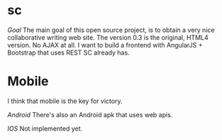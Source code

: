 sc
==

*Goal*
The main goal of this open source project, is to obtain a very nice collaborative writing web site.
The version 0.3 is the original, HTML4 version. No AJAX at all. I want to build a frontend with AngularJS + Bootstrap that uses REST SC already has.

Mobile
======

I think that mobile is the key for victory. 

*Android*
There's also an Android apk that uses web apis.

*IOS*
Not implemented yet.

